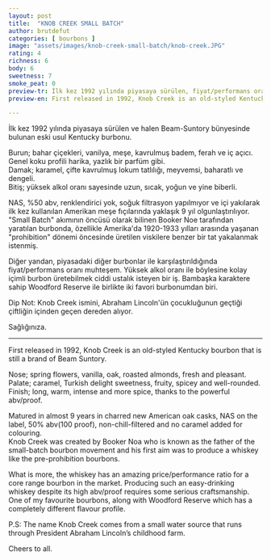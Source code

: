 ```yaml
---
layout: post
title:  "KNOB CREEK SMALL BATCH"
author: brutdefut
categories: [ bourbons ]
image: "assets/images/knob-creek-small-batch/knob-creek.JPG"
rating: 4
richness: 6
body: 6
sweetness: 7
smoke_peat: 0
preview-tr: İlk kez 1992 yılında piyasaya sürülen, fiyat/performans oranı muhteşem, eski usul Kentucky burbonu.       
preview-en: First released in 1992, Knob Creek is an old-styled Kentucky bourbon with an amazing price/performance ratio. 

---
```

İlk kez 1992 yılında piyasaya sürülen ve halen Beam-Suntory bünyesinde bulunan eski usul Kentucky burbonu.  

Burun; bahar çiçekleri, vanilya, meşe, kavrulmuş badem, ferah ve iç açıcı. Genel koku profili harika, yazlık bir parfüm gibi.  
Damak; karamel, çifte kavrulmuş lokum tatlılığı, meyvemsi, baharatlı ve dengeli.  
Bitiş; yüksek alkol oranı sayesinde uzun, sıcak, yoğun ve yine biberli.  

NAS, %50 abv, renklendirici yok, soğuk filtrasyon yapılmıyor ve içi yakılarak ilk kez kullanılan Amerikan meşe fıçılarında yaklaşık 9 yıl olgunlaştırılıyor.  
"Small Batch" akımının öncüsü olarak bilinen Booker Noe tarafından yaratılan burbonda, özellikle Amerika'da 1920-1933 yılları arasında yaşanan "prohibition" dönemi öncesinde üretilen viskilere benzer bir tat yakalanmak istenmiş.  

Diğer yandan, piyasadaki diğer burbonlar ile karşılaştırıldığında fiyat/performans oranı muhteşem. Yüksek alkol oranı ile böylesine kolay içimli burbon üretebilmek ciddi ustalık isteyen bir iş. Bambaşka karaktere sahip Woodford Reserve ile birlikte iki favori burbonumdan biri.  

Dip Not: Knob Creek ismini, Abraham Lincoln'ün çocukluğunun geçtiği çiftliğin içinden geçen dereden alıyor.  

Sağlığınıza.   
 
-----------------------------------------------

<p id="english"></p>

First released in 1992, Knob Creek is an old-styled Kentucky bourbon that is still a brand of Beam Suntory.  

Nose; spring flowers, vanilla, oak, roasted almonds, fresh and pleasant.  
Palate; caramel, Turkish delight sweetness, fruity, spicey and well-rounded.  
Finish; long, warm, intense and more spice, thanks to the powerful abv/proof.   

Matured in almost 9 years in charred new American oak casks, NAS on the label, 50% abv(100 proof), non-chill-filtered and no caramel added for colouring.  
Knob Creek was created by Booker Noa who is known as the father of the small-batch bourbon movement and his first aim was to produce a whiskey like the pre-prohibition bourbons.  

What is more, the whiskey has an amazing price/performance ratio for a core range bourbon in the market. Producing such an easy-drinking whiskey despite its high abv/proof requires some serious craftsmanship. One of my favourite bourbons, along with Woodford Reserve which has a completely different flavour profile.  

P.S: The name Knob Creek comes from a small water source that runs through President Abraham Lincoln’s childhood farm.  

Cheers to all.            
  
